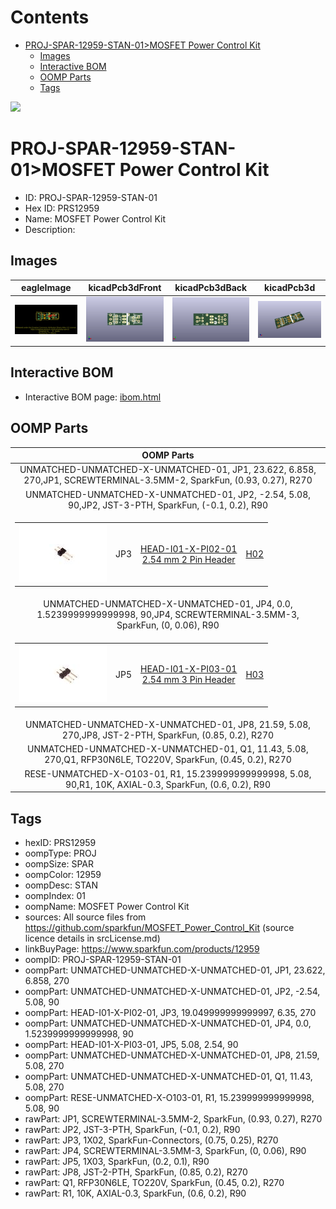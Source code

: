 



Contents
========

* [PROJ-SPAR-12959-STAN-01>MOSFET Power Control Kit](#proj-spar-12959-stan-01mosfet-power-control-kit)
	* [Images](#images)
	* [Interactive BOM](#interactive-bom)
	* [OOMP Parts](#oomp-parts)
	* [Tags](#tags)
  
![][im]
# PROJ-SPAR-12959-STAN-01>MOSFET Power Control Kit

- ID: PROJ-SPAR-12959-STAN-01
- Hex ID: PRS12959
- Name: MOSFET Power Control Kit
- Description: 

## Images
  
  

|eagleImage|kicadPcb3dFront|kicadPcb3dBack|kicadPcb3d|
| :---: | :---: | :---: | :---: |
|[![eagleImage](eagleImage_140.png)](eagleImage_600.png)|[![kicadPcb3dFront](kicadPcb3dFront_140.png)](kicadPcb3dFront_600.png)|[![kicadPcb3dBack](kicadPcb3dBack_140.png)](kicadPcb3dBack_600.png)|[![kicadPcb3d](kicadPcb3d_140.png)](kicadPcb3d_600.png)|

## Interactive BOM

- Interactive BOM page: [ibom.html](kicad/bom/ibom.html)

## OOMP Parts
  

|OOMP Parts|
| :---: |
|UNMATCHED-UNMATCHED-X-UNMATCHED-01, JP1, 23.622, 6.858, 270,JP1, SCREWTERMINAL-3.5MM-2, SparkFun, (0.93, 0.27), R270|
|UNMATCHED-UNMATCHED-X-UNMATCHED-01, JP2, -2.54, 5.08, 90,JP2, JST-3-PTH, SparkFun, (-0.1, 0.2), R90|
|<table><tr><td>![HEAD-I01-X-PI02-01](https://raw.githubusercontent.com/oomlout/oomlout_OOMP_parts/main/HEAD-I01-X-PI02-01/image_140.jpg)</td><td> JP3</td><td>[HEAD-I01-X-PI02-01<br>2.54 mm 2 Pin Header](https://github.com/oomlout/oomlout_OOMP_parts/tree/main/HEAD-I01-X-PI02-01/)</td><td>[H02](https://github.com/oomlout/oomlout_OOMP_parts/tree/main/HEAD-I01-X-PI02-01/)</td></tr></table>|
|UNMATCHED-UNMATCHED-X-UNMATCHED-01, JP4, 0.0, 1.5239999999999998, 90,JP4, SCREWTERMINAL-3.5MM-3, SparkFun, (0, 0.06), R90|
|<table><tr><td>![HEAD-I01-X-PI03-01](https://raw.githubusercontent.com/oomlout/oomlout_OOMP_parts/main/HEAD-I01-X-PI03-01/image_140.jpg)</td><td> JP5</td><td>[HEAD-I01-X-PI03-01<br>2.54 mm 3 Pin Header](https://github.com/oomlout/oomlout_OOMP_parts/tree/main/HEAD-I01-X-PI03-01/)</td><td>[H03](https://github.com/oomlout/oomlout_OOMP_parts/tree/main/HEAD-I01-X-PI03-01/)</td></tr></table>|
|UNMATCHED-UNMATCHED-X-UNMATCHED-01, JP8, 21.59, 5.08, 270,JP8, JST-2-PTH, SparkFun, (0.85, 0.2), R270|
|UNMATCHED-UNMATCHED-X-UNMATCHED-01, Q1, 11.43, 5.08, 270,Q1, RFP30N6LE, TO220V, SparkFun, (0.45, 0.2), R270|
|RESE-UNMATCHED-X-O103-01, R1, 15.239999999999998, 5.08, 90,R1, 10K, AXIAL-0.3, SparkFun, (0.6, 0.2), R90|

## Tags

- hexID: PRS12959
- oompType: PROJ
- oompSize: SPAR
- oompColor: 12959
- oompDesc: STAN
- oompIndex: 01
- oompName: MOSFET Power Control Kit
- sources: All source files from https://github.com/sparkfun/MOSFET_Power_Control_Kit (source licence details in srcLicense.md)
- linkBuyPage: https://www.sparkfun.com/products/12959
- oompID: PROJ-SPAR-12959-STAN-01
- oompPart: UNMATCHED-UNMATCHED-X-UNMATCHED-01, JP1, 23.622, 6.858, 270
- oompPart: UNMATCHED-UNMATCHED-X-UNMATCHED-01, JP2, -2.54, 5.08, 90
- oompPart: HEAD-I01-X-PI02-01, JP3, 19.049999999999997, 6.35, 270
- oompPart: UNMATCHED-UNMATCHED-X-UNMATCHED-01, JP4, 0.0, 1.5239999999999998, 90
- oompPart: HEAD-I01-X-PI03-01, JP5, 5.08, 2.54, 90
- oompPart: UNMATCHED-UNMATCHED-X-UNMATCHED-01, JP8, 21.59, 5.08, 270
- oompPart: UNMATCHED-UNMATCHED-X-UNMATCHED-01, Q1, 11.43, 5.08, 270
- oompPart: RESE-UNMATCHED-X-O103-01, R1, 15.239999999999998, 5.08, 90
- rawPart: JP1, SCREWTERMINAL-3.5MM-2, SparkFun, (0.93, 0.27), R270
- rawPart: JP2, JST-3-PTH, SparkFun, (-0.1, 0.2), R90
- rawPart: JP3, 1X02, SparkFun-Connectors, (0.75, 0.25), R270
- rawPart: JP4, SCREWTERMINAL-3.5MM-3, SparkFun, (0, 0.06), R90
- rawPart: JP5, 1X03, SparkFun, (0.2, 0.1), R90
- rawPart: JP8, JST-2-PTH, SparkFun, (0.85, 0.2), R270
- rawPart: Q1, RFP30N6LE, TO220V, SparkFun, (0.45, 0.2), R270
- rawPart: R1, 10K, AXIAL-0.3, SparkFun, (0.6, 0.2), R90



[im]: kicadPcb3d_450.png

